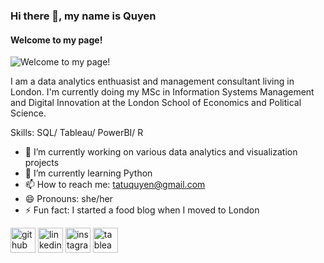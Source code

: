 ### Hi there 👋, my name is Quyen
#### Welcome to my page!
![Welcome to my page!](https://scontent-lcy1-1.xx.fbcdn.net/v/t1.15752-9/359769209_810041637437028_1602128347074649105_n.png?_nc_cat=107&cb=99be929b-59f725be&ccb=1-7&_nc_sid=ae9488&_nc_ohc=kjJMee0C2dIAX9XDssz&_nc_ht=scontent-lcy1-1.xx&oh=03_AdTXJLG0FTdb29MI8gB3efSPAlynWfiRMr8ua2DmVqXOXQ&oe=64EF5DAE)

I am a data analytics enthuasist and management consultant living in London. I'm currently doing my MSc in Information Systems Management and Digital Innovation at the London School of Economics and Political Science.

Skills: SQL/ Tableau/ PowerBI/ R

- 🔭 I’m currently working on various data analytics and visualization projects 
- 🌱 I’m currently learning Python 
- 📫 How to reach me: tatuquyen@gmail.com 
- 😄 Pronouns: she/her 
- ⚡ Fun fact: I started a food blog when I moved to London 


[<img src='https://cdn.jsdelivr.net/npm/simple-icons@3.0.1/icons/github.svg' alt='github' height='40'>](https://github.com/Quyen-Ta)  [<img src='https://cdn.jsdelivr.net/npm/simple-icons@3.0.1/icons/linkedin.svg' alt='linkedin' height='40'>](https://www.linkedin.com/in/https://www.linkedin.com/in/tatuquyen//)  [<img src='https://cdn.jsdelivr.net/npm/simple-icons@3.0.1/icons/instagram.svg' alt='instagram' height='40'>](https://www.instagram.com/https://www.instagram.com/homecook_intern//)  [<img src='https://cdn.jsdelivr.net/npm/simple-icons@3.0.1/icons/tableau.svg' alt='tableau' height='40'>](https://public.tableau.com/app/profile/chloe.ta2127)  

